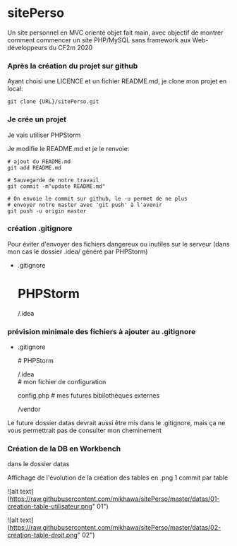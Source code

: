 # sitePerso
Un site personnel en MVC orienté objet fait main, avec objectif de montrer comment commencer un site PHP/MySQL sans framework aux Web-développeurs du CF2m 2020 
### Après la création du projet sur github
Ayant choisi une LICENCE et un fichier README.md, je clone mon projet en local:

    git clone {URL}/sitePerso.git
### Je crée un projet
Je vais utiliser PHPStorm

Je modifie le README.md et je le renvoie:

    # ajout du README.md
    git add README.md
    
    # Sauvegarde de notre travail
    git commit -m"update README.md"
    
    # On envoie le commit sur github, le -u permet de ne plus
    # envoyer notre master avec 'git push' à l'avenir
    git push -u origin master

### création .gitignore
Pour éviter d'envoyer des fichiers dangereux ou inutiles sur le serveur (dans mon cas le dossier .idea/ généré par PHPStorm)

- .gitignore


    # PHPStorm
    /.idea
### prévision minimale des fichiers à ajouter au .gitignore
- .gitignore


    \# PHPStorm
    
    /.idea    
    \# mon fichier de configuration
    
    config.php
    \# mes futures bibilothèques externes
    
    /vendor

Le future dossier datas devrait aussi être mis dans le .gitignore, mais ça ne vous permettrait pas de consulter mon cheminement    

### Création de la DB en Workbench
dans le dossier datas

Affichage de l'évolution de la création des tables en .png 1 commit par table

![alt text](https://raw.githubusercontent.com/mikhawa/sitePerso/master/datas/01-creation-table-utilisateur.png" 01")

![alt text](https://raw.githubusercontent.com/mikhawa/sitePerso/master/datas/02-creation-table-droit.png" 02")